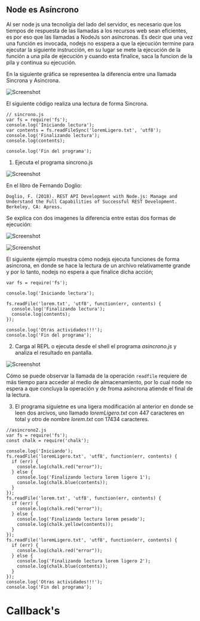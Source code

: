 ## Node es Asíncrono
Al ser node js una tecnoligía del lado del servidor, es necesario que los tiempos de respuesta de las llamadas a los recursos web sean eficientes, es por eso que las llamadas a NodeJs son asíncronas. Es decir que una vez una función es invocada, nodejs no esspera a que la ejecución termine para ejecutar la siguiente instrucción, en su lugar se mete la ejecución de la función a una pila de ejecución y cuando esta finalice, saca la funcion de la pila y continua su ejecución.

En la siguiente gráfica se representea la diferencia entre una llamada Sincrona y Asincrona.

![Screenshot](image1.png)

El siguiente código  realiza una lectura de forma Sincrona.

```
// sincrono.js
var fs = require('fs');
console.log('Iniciando lectura');
var contents = fs.readFileSync('loremLigero.txt', 'utf8');
console.log('Finalizando lectura');
console.log(contents);

console.log('Fin del programa');

```

1. Ejecuta el programa sincrono.js

![Screenshot](image5.png)


En el libro de Fernando Doglio:
```
Doglio, F. (2018). REST API Development with Node.js: Manage and Understand the Full Capabilities of Successful REST Development. Berkeley, CA: Apress.
```
Se explica con dos imagenes la diferencia entre estas dos formas de ejecución:

![Screenshot](image2.png)

![Screenshot](image3.png)

El siguiente ejemplo muestra cómo nodejs ejecuta funciones de forma asincrona, en donde se hace la lectura de un archivo relativamente grande y por lo tanto, nodejs no espera a que finalice dicha acción;

```
var fs = require('fs');

console.log('Iniciando lectura');

fs.readFile('lorem.txt', 'utf8', function(err, contents) {
  console.log('Finalizando lectura');
  console.log(contents);
});

console.log('Otras actividades!!!');
console.log('Fin del programa');

```
2. Carga al REPL o ejecuta desde el shell el programa *asincrono.js* y analiza el resultado en pantalla.

![Screenshot](image4.png)

Cómo se puede observar la llamada de la operación ``` readfile ``` requiere de más tiempo para acceder al medio de almacenamiento, por lo cual node no espera a que concluya la operación y de froma asíncrona atiende el final de la lectura.



3. El programa siguietne es una ligera modificación al anterior en donde se leen dos arcivos, uno llamado *loremLigero.txt* con 447 caracteres en total y otro de nombre *lorem.txt* con 17434 caracteres.

```
//asincrono2.js
var fs = require('fs');
const chalk = require('chalk');

console.log('Iniciando');
fs.readFile('loremLigero.txt', 'utf8', function(err, contents) {
  if (err) {
    console.log(chalk.red("error"));
  } else {
    console.log('Finalizando lectura lorem ligero 1');
    console.log(chalk.blue(contents));
  }
});
fs.readFile('lorem.txt', 'utf8', function(err, contents) {
  if (err) {
    console.log(chalk.red("error"));
  } else {
    console.log('Finalizando lectura lorem pesado');
    console.log(chalk.yellow(contents));
  }
});
fs.readFile('loremLigero.txt', 'utf8', function(err, contents) {
  if (err) {
    console.log(chalk.red("error"));
  } else {
    console.log('Finalizando lectura lorem ligero 2');
    console.log(chalk.blue(contents));
  }
});
console.log('Otras actividades!!!');
console.log('Fin del programa');
```

# Callback's
